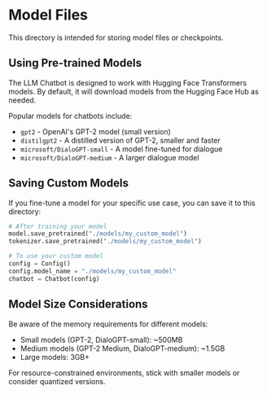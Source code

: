 # Model Files

This directory is intended for storing model files or checkpoints.

## Using Pre-trained Models

The LLM Chatbot is designed to work with Hugging Face Transformers models. By default, it will download models from the Hugging Face Hub as needed.

Popular models for chatbots include:

- `gpt2` - OpenAI's GPT-2 model (small version)
- `distilgpt2` - A distilled version of GPT-2, smaller and faster
- `microsoft/DialoGPT-small` - A model fine-tuned for dialogue
- `microsoft/DialoGPT-medium` - A larger dialogue model

## Saving Custom Models

If you fine-tune a model for your specific use case, you can save it to this directory:

```python
# After training your model
model.save_pretrained("./models/my_custom_model")
tokenizer.save_pretrained("./models/my_custom_model")

# To use your custom model
config = Config()
config.model_name = "./models/my_custom_model"
chatbot = Chatbot(config)
```

## Model Size Considerations

Be aware of the memory requirements for different models:

- Small models (GPT-2, DialoGPT-small): ~500MB
- Medium models (GPT-2 Medium, DialoGPT-medium): ~1.5GB
- Large models: 3GB+

For resource-constrained environments, stick with smaller models or consider quantized versions.
